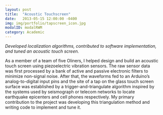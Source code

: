 ```yaml
---
layout: post
title:  "Acoustic Touchscreen"
date:   2013-05-15 12:00:00 -0400
img: img/portfolio/tapscreen_icon.jpg
modalID: modalRWM
category: Academic
---
```

_Developed localization algorithms, contributed to software implementation, and tuned an acoustic touch screen._

As a member of a team of five Oliners, I helped design and build an acoustic touch screen using piezoelectric vibration sensors. The raw sensor data was first processed by a bank of active and passive electronic filters to minimize non-signal noise. After that, the waveforms fed to an Arduino’s analog-to-digital input pins and the site of a tap on the glass touch screen surface was established by a trigger-and-triangulate algorithm inspired by the systems used by seismograph or telecom networks to locate earthquake epicenters and cell phones respectively. My primary contribution to the project was developing this triangulation method and writing code to implement and tune it. 